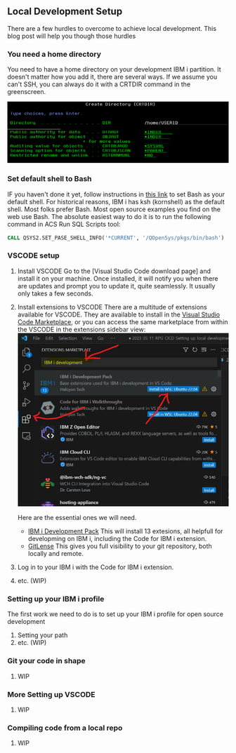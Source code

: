 ## Local Development Setup

There are a few hurdles to overcome to achieve local development.  This blog post will help you though those hurdles

### You need a home directory
You need to have a home directory on your development IBM i partition.  It doesn't matter how you add it, there are several ways.  If we assume you can't SSH, you can always do it with a CRTDIR command in the greenscreen.

![Please, not more greenscreen!](/assets/images/CRTDIR.png)

### Set default shell to Bash
IF you haven't done it yet, follow instructions in [this link](https://ibmi-oss-docs.readthedocs.io/en/latest/troubleshooting/SETTING_BASH.html) to set Bash as your default shell.  For historical reasons, IBM i has ksh (kornshell) as the default shell.  Most folks prefer Bash. Most open source examples you find on the web use Bash.  The absolute easiest way to do it is to run the following command in ACS Run SQL Scripts tool:

```SQL
CALL QSYS2.SET_PASE_SHELL_INFO('*CURRENT', '/QOpenSys/pkgs/bin/bash')
```

### VSCODE setup
1. Install VSCODE
   Go to the [Visual Studio Code download page] and install it on your machine.  Once installed, it will notify you when there are updates and prompt you to update it, quite seamlessly.   It usually only takes a few seconds.
2. Install extensions to VSCODE
   There are a multitude of extensions available for VSCODE.  They are available to install in the [Visual Studio Code Marketplace](https://marketplace.visualstudio.com/VSCode), or you can access the same marketplace from within the VSCODE in the extensions sidebar view:
   ![Install IBM i Development Pack](../assets/images/InstallIBMiDevelopmentPack.jpg)

   Here are the essential ones we will need.
   *  [IBM i Development Pack](https://marketplace.visualstudio.com/items?itemName=HalcyonTechLtd.ibm-i-development-pack) This will install 13 extesions, all helpfull for developming on IBM i, including the Code for IBM i extension.
   *  [GitLense](https://marketplace.visualstudio.com/items?itemName=eamodio.gitlens) This gives you full visibility to your git repository, both locally and remote.
3. Log in to your IBM i with the Code for IBM i extension.
4. etc. (WIP)

### Setting up your IBM i profile
The first work we need to do is to set up your IBM i profile for open source development
1. Setting your path
2. etc. (WIP)

### Git your code in shape
1. WIP

### More Setting up VSCODE
1. WIP

### Compiling code from a local repo
1. WIP
